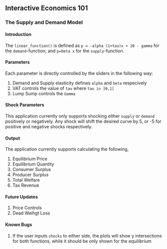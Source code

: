 ## Interactive Economics 101
### The Supply and Demand Model


#### Introduction

The `linear_function()` is defined as `p = -alpha (1+tau)x + 20 - gamma` for the `demand`-function, and `p=beta x` for the `supply`-function.


#### Parameters

Each parameter is directly controlled by the sliders in the following way:

1. Demand and Supply elasticity defines `alpha` and `beta` respecively
2. VAT controls the value of `tau` where `tau in ]0,1[`
3. Lump Sump controls the `Gamma`

#### Shock Parameters

This application currently only supports shocking either `supply` or `demand` positively or negatively. Any shock will shift the desired curve by 5, or -5 for positive and negative shocks respectively.

#### Output

The application currently supports calculating the following,

1. Equilibrium Price
2. Equilibrium Quantity
3. Consumer Surplus
4. Producer Surplus
5. Total Welfare
6. Tax Revenue


#### Future Updates

1. Price Controls
2. Dead Weihgt Loss


#### Known Bugs

1. If the user inputs `shocks` to either side, the plots will show y intersections for both functions, while it should 
be only shown for the equilibrium


